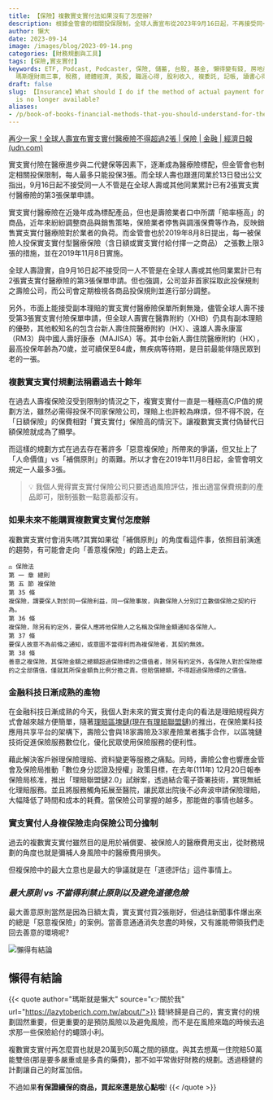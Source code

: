 ```yaml
---
title: 【保險】複數實支實付法如果沒有了怎麼辦?
description: 根據金管會的相關投保限制，全球人壽宣布從2023年9月16日起，不再接受同一人投保第3張實支實付醫療險的保單申請。這反映了實支實付醫療險對保險業者的負擔。然而，市場上仍有一些保單可以接受副本理賠，如全球人壽的醫靠附約（XHB）和其他知名的附約。此外，隨著金融科技的發展，保險業也朝著理賠規程和方式更方便簡單的方向發展。未來，實支實付醫療險可能會轉向善意複保險的發展。重要的是，財務規劃和風險預防仍然比追求保險給付更重要。
author: 懶大
date: 2023-09-14
image: /images/blog/2023-09-14.png
categories: [財務規劃與工具]
tags: [保險,實支實付]
keywords: ETF, Podcast, Podcaster, 保險, 儲蓄, 台股, 基金, 懶得變有錢, 房地產, 投資理財, 支出, 收入, 理財規劃,
  瑪斯理財兩三事, 稅務, 總體經濟, 美股, 職涯心得, 股利收入, 複委託, 記帳, 讀書心得, 財務規劃, 財商, 貸款, 資產配置, 退休規劃, 開源節流
draft: false
slug: 【Insurance】What should I do if the method of actual payment for multiple claims
  is no longer available?
aliases:
- /p/book-of-books-financial-methods-that-you-should-understand-for-the-first-time-you-receive-salary-reading-experience/
---
```


[再少一家！全球人壽宣布實支實付醫療險不得超過2張 | 保險 | 金融 | 經濟日報 (udn.com)](https://money.udn.com/money/story/5613/7438675)

實支實付險在醫療進步與二代健保等因素下，逐漸成為醫療險標配，但金管會也制定相關投保限制，每人最多只能投保3張。而全球人壽也跟進同業於13日發出公文指出，9月16日起不接受同一人不管是在全球人壽或其他同業累計已有2張實支實付醫療險的第3張保單申請。

實支實付醫療險在近幾年成為標配產品，但也是壽險業者口中所謂「賠率極高」的商品，近年來紛紛調整商品與銷售策略，保險業者停售與調漲保費等作為，反映銷售實支實付醫療險對於業者的負荷。而金管會也於2019年8月8日提出，每一被保險人投保實支實付型醫療保險（含日額或實支實付給付擇一之商品） 之張數上限3張的措施，並在2019年11月8日實施。

全球人壽證實，自9月16日起不接受同一人不管是在全球人壽或其他同業累計已有2張實支實付醫療險的第3張保單申請。但也強調，公司並非首家採取此投保規則之壽險公司，而公司會定期檢視各商品投保規則並進行部分調整。

另外，市面上能接受副本理賠的實支實付醫療險保單所剩無幾，儘管全球人壽不接受第3張實支實付險保單申請，但全球人壽實在醫靠附約（XHB）仍具有副本理賠的優勢，其他較知名的包含台新人壽住院醫療附約（HX）、遠雄人壽永康富（RM3）與中國人壽好康泰（MAJISA）等。其中台新人壽住院醫療附約（HX），最高投保年齡為70歲，並可續保至84歲，無疾病等待期，是目前最能伴隨民眾到老的一張。

### 複數實支實付規劃法稱霸過去十餘年

在過去人壽複保險沒受到限制的情況之下，複實支實付一直是一種極高C/P值的規劃方法，雖然必需得投保不同家保險公司，理賠上也許較為麻煩，但不得不說，在「日額保險」的保費相對「實支實付」保險高的情況下。讓複數實支實付偽替代日額保險就成為了顯學。

而這樣的規劃方式在過去存在著許多「惡意複保險」所帶來的爭議，但又扯上了「人命價值」vs「補償原則」的兩難。所以才會在2019年11月8日起，金管會明文規定一人最多3張。

> 💡 我個人覺得實支實付保險公司只要透過風險評估，推出適當保費規劃的產品即可，限制張數一點意義都沒有。
> 

### 如果未來不能購買複數實支實付怎麼辦

複數實支實付會消失嗎?其實如果從「補償原則」的角度看這件事，依照目前演進的趨勢，有可能會走向「善意複保險」的路上走去。

```
⚖️ 保險法
第 一 章 總則
第 五 節 複保險
第 35 條
複保險，謂要保人對於同一保險利益，同一保險事故，與數保險人分別訂立數個保險之契約行為。
第 36 條
複保險，除另有約定外，要保人應將他保險人之名稱及保險金額通知各保險人。
第 37 條
要保人故意不為前條之通知，或意圖不當得利而為複保險者，其契約無效。
第 38 條
善意之複保險，其保險金額之總額超過保險標的之價值者，除另有約定外，各保險人對於保險標的之全部價值，僅就其所保金額負比例分擔之責。但賠償總額，不得超過保險標的之價值。
```

### 金融科技日漸成熟的產物

在金融科技日漸成熟的今天，我個人對未來的實支實付走向的看法是理賠規程與方式會越來越方便簡單，隨著[理賠區塊鏈(現在有理賠聯盟鏈)](http://www.lia-roc.org.tw/indexS/OTHER/insurancechain/insurancechain.html)的推出，在保險業科技應用共享平台的架構下，壽險公會與18家壽險及3家產險業者攜手合作，以區塊鏈技術促進保險服務數位化，優化民眾使用保險服務的便利性。

藉此解決客戶辦理保險理賠、資料變更等服務之痛點。同時，壽險公會也響應金管會及保險局推動「數位身分認證及授權」政策目標，在去年(111年) 12月20日報奉保險局核准，推出「理賠聯盟鏈2.0」試辦案，透過結合電子簽署技術，實現無紙化理賠服務。並且將服務觸角拓展至醫院，讓民眾出院後不必奔波申請保險理賠，大幅降低了時間和成本的耗費。當保險公司掌握的越多，那能做的事情也越多。

### 實支實付人身複保險走向保險公司分擔制

過去的複數實支實付雖然目的是用於補償要、被保險人的醫療費用支出，從財務規劃的角度也就是彌補人身風險中的醫療費用損失。

但複保險中的最大立意也是最大的爭議就是在「道德評估」這件事情上。

### *最大原則 vs 不當得利禁止原則以及避免道德危險*

最大善意原則當然是因為日額太貴，實支實付買2張剛好，但過往新聞事件爆出來的總是「惡意複保險」的案例。當善意通通消失怠盡的時候，又有誰能帶領我們走回去善意的環境呢?


![懶得有結論](/images/blog/lazytobeconclude.svg)
## 懶得有結論

{{< quote author="瑪斯就是懶大" source="👉關於我" url="https://lazytoberich.com.tw/about/">}}
錢!終歸是自己的，實支實付的規劃固然重要，但更重要的是預防風險以及避免風險，而不是在風險來臨的時候去追求那一些保險給付的蠅頭小利。

複數實支實付再怎麼買也就是20萬到50萬之間的額度。與其去想萬一住院賠50萬能雙倍(那是要多嚴重或是多貴的藥費)，那不如平常做好財務的規劃。透過穩健的計劃讓自己的財富加倍。

不過如果**有保證續保的商品，買起來還是放心點啦**!
{{< /quote >}}
